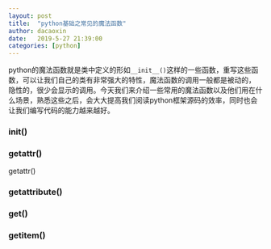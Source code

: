 ```yaml
---
layout: post
title:  "python基础之常见的魔法函数"
author: dacaoxin
date:   2019-5-27 21:39:00
categories: [python]
---
```


python的魔法函数就是类中定义的形如`__init__()`这样的一些函数，重写这些函数，可以让我们自己的类有非常强大的特性，魔法函数的调用一般都是被动的，
隐性的，很少会显示的调用。今天我们来介绍一些常用的魔法函数以及他们用在什么场景，熟悉这些之后，会大大提高我们阅读python框架源码的效率，同时也会
让我们编写代码的能力越来越好。

### __init__()

### __getattr__()
  getattr()

### __getattribute__()

### __get__()


### __getitem__()